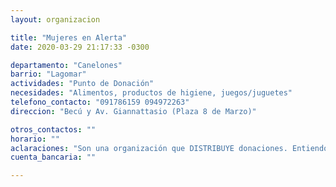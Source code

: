 ```yaml
---
layout: organizacion

title: "Mujeres en Alerta"
date: 2020-03-29 21:17:33 -0300

departamento: "Canelones"
barrio: "Lagomar"
actividades: "Punto de Donación"
necesidades: "Alimentos, productos de higiene, juegos/juguetes"
telefono_contacto: "091786159 094972263"
direccion: "Becú y Av. Giannattasio (Plaza 8 de Marzo)"

otros_contactos: ""
horario: ""
aclaraciones: "Son una organización que DISTRIBUYE donaciones. Entiendo que eso es un punto de donación"
cuenta_bancaria: ""

---
```

